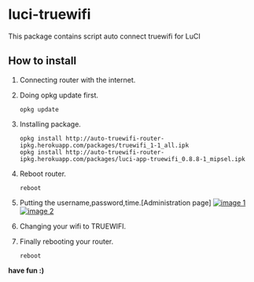 luci-truewifi
=============
This package contains script auto connect truewifi for LuCI

How to install
--------------
1. Connecting router with the internet.

2. Doing opkg update first.
   ```shell
   opkg update
   ```

3. Installing package.
   ```shell
   opkg install http://auto-truewifi-router-ipkg.herokuapp.com/packages/truewifi_1-1_all.ipk
   opkg install http://auto-truewifi-router-ipkg.herokuapp.com/packages/luci-app-truewifi_0.8.8-1_mipsel.ipk
   ```

4. Reboot router.
   ```shell
   reboot
   ```

5. Putting the username,password,time.[Administration page]
   [![image 1](https://auto-truewifi-router-ipkg.herokuapp.com/image/1.png)](https://auto-truewifi-router-ipkg.herokuapp.com/image/1.png)
   [![image 2](https://auto-truewifi-router-ipkg.herokuapp.com/image/2.png)](https://auto-truewifi-router-ipkg.herokuapp.com/image/2.png)

6. Changing your wifi to TRUEWIFI.

7. Finally rebooting your router.
   ```shell
   reboot
   ```
**have fun :)**
